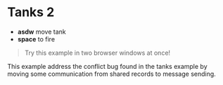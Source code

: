 # Tanks 2

- **asdw** move tank
- **space** to fire

> Try this example in two browser windows at once!

This example address the conflict bug found in the tanks example by moving some communication from shared records to message sending.
